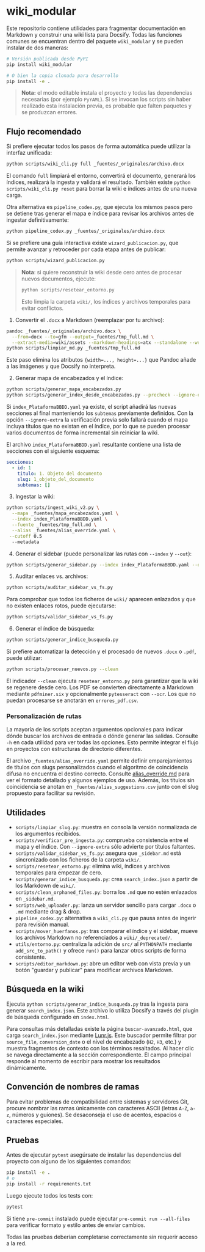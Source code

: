 # wiki_modular

Este repositorio contiene utilidades para fragmentar documentación en Markdown
y construir una wiki lista para Docsify. Todas las funciones comunes se
encuentran dentro del paquete `wiki_modular` y se pueden instalar de dos
maneras:

```bash
# Versión publicada desde PyPI
pip install wiki_modular

# O bien la copia clonada para desarrollo
pip install -e .
```

> **Nota:** el modo editable instala el proyecto y todas las dependencias
> necesarias (por ejemplo `PyYAML`). Si se invocan los scripts sin haber
> realizado esta instalación previa, es probable que falten paquetes y se
> produzcan errores.

## Flujo recomendado

Si prefiere ejecutar todos los pasos de forma automática puede utilizar la
interfaz unificada:

```bash
python scripts/wiki_cli.py full _fuentes/_originales/archivo.docx
```

El comando `full` limpiará el entorno, convertirá el documento, generará los
índices, realizará la ingesta y validará el resultado. También existe
`python scripts/wiki_cli.py reset` para borrar la wiki e índices antes de una
nueva carga.

Otra alternativa es `pipeline_codex.py`, que ejecuta los mismos pasos pero se
detiene tras generar el mapa e índice para revisar los archivos antes de
ingestar definitivamente:

```bash
python pipeline_codex.py _fuentes/_originales/archivo.docx
```

Si se prefiere una guía interactiva existe `wizard_publicacion.py`, que
permite avanzar y retroceder por cada etapa antes de publicar:

```bash
python scripts/wizard_publicacion.py
```

> **Nota**: si quiere reconstruir la wiki desde cero antes de procesar nuevos documentos, ejecute:
>
> ```bash
> python scripts/resetear_entorno.py
> ```
>
> Esto limpia la carpeta `wiki/`, los índices y archivos temporales para evitar conflictos.

1. Convertir el `.docx` a Markdown (reemplazar por tu archivo):

```bash
pandoc _fuentes/_originales/archivo.docx \
  --from=docx --to=gfm --output=_fuentes/tmp_full.md \
  --extract-media=wiki/assets --markdown-headings=atx --standalone --wrap=none
python scripts/limpiar_md.py _fuentes/tmp_full.md
```
Este paso elimina los atributos `{width=..., height=...}` que Pandoc añade a las
imágenes y que Docsify no interpreta.

2. Generar mapa de encabezados y el índice:

```bash
python scripts/generar_mapa_encabezados.py
python scripts/generar_index_desde_encabezados.py --precheck --ignore-extra
```

Si `index_PlataformaBBDD.yaml` ya existe, el script añadirá las nuevas secciones
al final manteniendo los `subtemas` previamente definidos. Con la opción
`--ignore-extra` la verificación previa solo fallará cuando el mapa incluya
títulos que no existan en el índice, por lo que se pueden procesar varios
documentos de forma incremental sin reiniciar la wiki.

El archivo `index_PlataformaBBDD.yaml` resultante contiene una lista de secciones con el siguiente esquema:

```yaml
secciones:
  - id: 1
    titulo: 1. Objeto del documento
    slug: 1_objeto_del_documento
    subtemas: []
```

3. Ingestar la wiki:

```bash
python scripts/ingest_wiki_v2.py \
  --mapa _fuentes/mapa_encabezados.yaml \
  --index index_PlataformaBBDD.yaml \
  --fuente _fuentes/tmp_full.md \
  --alias _fuentes/alias_override.yaml \
 --cutoff 0.5
  --metadata
```

4. Generar el sidebar (puede personalizar las rutas con `--index` y `--out`):

```bash
python scripts/generar_sidebar.py --index index_PlataformaBBDD.yaml --out _sidebar.md --tolerant
```

5. Auditar enlaces vs. archivos:

```bash
python scripts/auditar_sidebar_vs_fs.py
```

Para comprobar que todos los ficheros de `wiki/` aparecen enlazados y que no
existen enlaces rotos, puede ejecutarse:

```bash
python scripts/validar_sidebar_vs_fs.py
```

6. Generar el índice de búsqueda:

```bash
python scripts/generar_indice_busqueda.py
```

Si prefiere automatizar la detección y el procesado de nuevos `.docx` o `.pdf`, puede
utilizar:

```bash
python scripts/procesar_nuevos.py --clean
```

El indicador `--clean` ejecuta `resetear_entorno.py` para garantizar que la
wiki se regenere desde cero. Los PDF se convierten directamente a Markdown
mediante `pdfminer.six` y opcionalmente `pytesseract` con `--ocr`. Los que no
puedan procesarse se anotarán en `errores_pdf.csv`.

### Personalización de rutas

La mayoría de los scripts aceptan argumentos opcionales para indicar dónde
buscar los archivos de entrada o dónde generar las salidas. Consulte `-h` en
cada utilidad para ver todas las opciones. Esto permite integrar el flujo en
proyectos con estructuras de directorio diferentes.

El archivo `_fuentes/alias_override.yaml` permite definir emparejamientos de
títulos con slugs personalizados cuando el algoritmo de coincidencia difusa no
encuentra el destino correcto. Consulte [alias_override.md](alias_override.md)
para ver el formato detallado y algunos ejemplos de uso. Además, los títulos
sin coincidencia se anotan en `_fuentes/alias_suggestions.csv` junto con el slug
propuesto para facilitar su revisión.

## Utilidades

- `scripts/limpiar_slug.py`: muestra en consola la versión normalizada de los argumentos recibidos.
- `scripts/verificar_pre_ingesta.py`: comprueba consistencia entre el mapa y el índice. Con `--ignore-extra` sólo advierte por títulos faltantes.
- `scripts/validar_sidebar_vs_fs.py`: asegura que `_sidebar.md` está sincronizado con los ficheros de la carpeta `wiki/`.
- `scripts/resetear_entorno.py`: elimina wiki, índices y archivos temporales para empezar de cero.
- `scripts/generar_indice_busqueda.py`: crea `search_index.json` a partir de los Markdown de `wiki/`.
- `scripts/clean_orphaned_files.py`: borra los `.md` que no estén enlazados en `_sidebar.md`.
- `scripts/web_uploader.py`: lanza un servidor sencillo para cargar `.docx` o `.md` mediante drag & drop.
- `pipeline_codex.py`: alternativa a `wiki_cli.py` que pausa antes de ingerir para revisión manual.
- `scripts/mover_huerfanos.py`: tras comparar el índice y el sidebar, mueve los archivos Markdown no referenciados a `wiki/_deprecated/`.
- `utils/entorno.py`: centraliza la adición de `src/` al `PYTHONPATH` mediante `add_src_to_path()` y ofrece `run()` para lanzar otros scripts de forma consistente.
- `scripts/editor_markdown.py`: abre un editor web con vista previa y un botón "guardar y publicar" para modificar archivos Markdown.

## Búsqueda en la wiki

Ejecuta `python scripts/generar_indice_busqueda.py` tras la ingesta para
generar `search_index.json`. Este archivo lo utiliza Docsify a través del
plugin de búsqueda configurado en `index.html`.

Para consultas más detalladas existe la página
`buscar-avanzado.html`, que carga `search_index.json` mediante
[Lunr.js](https://lunrjs.com/). Este buscador permite filtrar por
`source_file`, `conversion_date` o el nivel de encabezado (`H2`, `H3`,
etc.) y muestra fragmentos de contexto con los términos resaltados.
Al hacer clic se navega directamente a la sección correspondiente.
El campo principal responde al momento de escribir para mostrar los
resultados dinámicamente.

## Convención de nombres de ramas

Para evitar problemas de compatibilidad entre sistemas y servidores Git,
procure nombrar las ramas únicamente con caracteres ASCII (letras
`A-Z`, `a-z`, números y guiones). Se desaconseja el uso de acentos,
espacios o caracteres especiales.

## Pruebas

Antes de ejecutar `pytest` asegúrsate de instalar las dependencias del
proyecto con alguno de los siguientes comandos:

```bash
pip install -e .
# o
pip install -r requirements.txt
```

Luego ejecute todos los tests con:

```bash
pytest
```

Si tiene `pre-commit` instalado puede ejecutar `pre-commit run --all-files` para
verificar formato y estilo antes de enviar cambios.

Todas las pruebas deberían completarse correctamente sin requerir acceso a la red.
